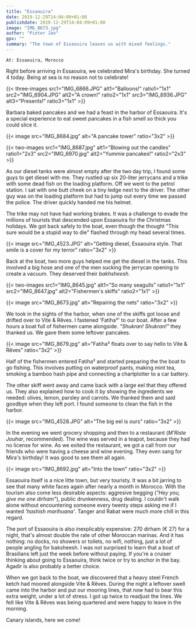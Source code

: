 ```yaml
---
title: "Essaouira"
date: 2019-12-29T14:04:09+01:00
publishdate: 2019-12-29T14:04:09+01:00
image: "IMG_8673.jpg"
author: "Pieter Jan"
gpx: ""
summary: "The town of Essaouira leaves us with mixed feelings."
---
```


`At: Essaouira, Morocco`

Right before arriving in Essaouira, we celebrated Mira's birthday. She turned 4 today. Being at sea is no reason not to celebrate!

{{< three-images src1="IMG_6866.JPG" alt1="Balloons!" ratio1="1x1" src2="IMG_6904.JPG" alt2="A crown!" ratio2="1x1" src3="IMG_6936.JPG" alt3="Presents!" ratio3="1x1" >}}

Barbara baked pancakes and we had a feast in the harbor of Essaouira. It's a special experience to eat sweet pancakes in a fish smell so thick you could slice it.

{{< image src="IMG_8684.jpg" alt="A pancake tower" ratio="3x2" >}}

{{< two-images src1="IMG_8687.jpg" alt1="Blowing out the candles" ratio1="2x3" src2="IMG_6970.jpg" alt2="Yummie pancakes!" ratio2="2x3" >}}

As our diesel tanks were almost empty after the two day trip, I found some guys to get diesel with me. They rustled up six 20-liter jerrycans and a trike with some dead fish on the loading platform. Off we went to the petrol station. I sat with one butt cheek on a tiny ledge next to the driver. The other guy was on the loading platform but had to jump out every time we passed the police. The driver quickly handed me his helmet.

The trike may not have had working brakes. It was a challenge to evade the millions of tourists that descended upon Essaouira for the Christmas holidays. We got back safely to the boat, even though the thought "This sure would be a stupid way to die" flashed through my head several times.

{{< image src="IMG_4523.JPG" alt="Getting diesel, Essaouira style. That smile is a cover for my terror" ratio="3x2" >}}

Back at the boat, two more guys helped me get the diesel in the tanks. This involved a big hose and one of the men sucking the jerrycan opening to create a vacuum. They deserved their _bakhsheesh_.

{{< two-images src1="IMG_8645.jpg" alt1="So many seagulls" ratio1="1x1" src2="IMG_8647.jpg" alt2="Fishermen's skiffs" ratio2="1x1" >}}

{{< image src="IMG_8673.jpg" alt="Repairing the nets" ratio="3x2" >}}

We took in the sights of the harbor, when one of the skiffs got loose and drifted over to Vite & Rêves. I fastened 'Fatiha²' to our boat. After a few hours a boat full of fishermen came alongside. _"Shukran! Shukran!"_ they thanked us. We gave them some leftover pancakes.

{{< image src="IMG_8679.jpg" alt="Fatiha² floats over to say hello to Vite & Rêves" ratio="3x2" >}}

Half of the fishermen entered Fatiha² and started preparing the the boat to go fishing. This involves putting on waterproof pants, making mint tea, smoking a bamboo hash pipe and connecting a chartplotter to a car battery.

The other skiff went away and came back with a large eel that they offered us. They also explained how to cook it by showing the ingredients we needed: olives, lemon, parsley and carrots. We thanked them and said goodbye when they left port. I found someone to clean the fish in the harbor.

{{< image src="IMG_4528.JPG" alt="The big eel is ours" ratio="3x2" >}}

In the evening we went grocery shopping and then to a restaurant (_M'Riste Jouhar_, recommended). The wine was served in a teapot, because they had no license for wine. As we exited the restaurant, we got a call from our friends who were having a cheese and wine evening. They even sang for Mira's birthday! It was good to see them all again.

{{< image src="IMG_8692.jpg" alt="Into the town" ratio="3x2" >}}

Essaouira itself is a nice litte town, but very touristy. It was a bit jarring to see that many white faces again after nearly a month in Morocco. With the tourism also come less desirable aspects: aggresive begging (_"Hey you, give me one dirham"_), public drunkenness, drug dealing. I couldn't walk alone without encountering someone every twenty steps asking me if I wanted _'hashish marihuana'_. Tanger and Rabat were much more chill in this regard.

The port of Essaouira is also inexplicably expensive: 270 dirham (€ 27) for a night, that's almost double the rate of other Moroccan marinas. And it has nothing: no docks, no showers or toilets, no wifi, nothing, just a lot of people angling for baksheesh. I was not surprised to learn that a boat of Brasilians left just the week before without paying. If you're a cruiser thinking about going to Essaouira, think twice or try to anchor in the bay. Agadir is also probably a better choice.

When we got back to the boat, we discovered that a heavy steel French ketch had moored alongside Vite & Rêves. During the night a leftover swell came into the harbor and put our mooring lines, that now had to bear this extra weight, under a lot of stress. I got up twice to readjust the lines. We felt like Vite & Rêves was being quartered and were happy to leave in the morning.

Canary islands, here we come!

